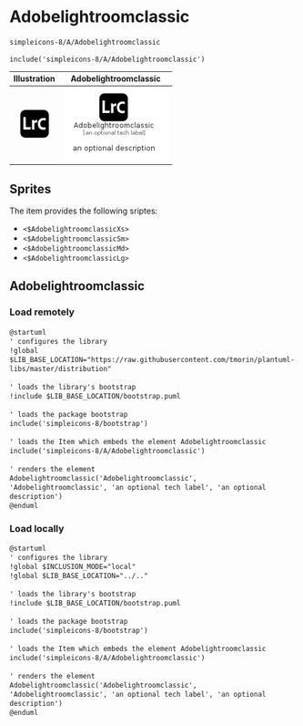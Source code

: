 # Adobelightroomclassic


```text
simpleicons-8/A/Adobelightroomclassic
```

```text
include('simpleicons-8/A/Adobelightroomclassic')
```



| Illustration | Adobelightroomclassic |
| :---: | :---: |
| ![illustration for Illustration](../../simpleicons-8/A/Adobelightroomclassic.png) | ![illustration for Adobelightroomclassic](../../simpleicons-8/A/Adobelightroomclassic.Local.png) |



## Sprites
The item provides the following sriptes:

- `<$AdobelightroomclassicXs>`
- `<$AdobelightroomclassicSm>`
- `<$AdobelightroomclassicMd>`
- `<$AdobelightroomclassicLg>`





## Adobelightroomclassic

### Load remotely
```plantuml
@startuml
' configures the library
!global $LIB_BASE_LOCATION="https://raw.githubusercontent.com/tmorin/plantuml-libs/master/distribution"

' loads the library's bootstrap
!include $LIB_BASE_LOCATION/bootstrap.puml

' loads the package bootstrap
include('simpleicons-8/bootstrap')

' loads the Item which embeds the element Adobelightroomclassic
include('simpleicons-8/A/Adobelightroomclassic')

' renders the element
Adobelightroomclassic('Adobelightroomclassic', 'Adobelightroomclassic', 'an optional tech label', 'an optional description')
@enduml
```

### Load locally
```plantuml
@startuml
' configures the library
!global $INCLUSION_MODE="local"
!global $LIB_BASE_LOCATION="../.."

' loads the library's bootstrap
!include $LIB_BASE_LOCATION/bootstrap.puml

' loads the package bootstrap
include('simpleicons-8/bootstrap')

' loads the Item which embeds the element Adobelightroomclassic
include('simpleicons-8/A/Adobelightroomclassic')

' renders the element
Adobelightroomclassic('Adobelightroomclassic', 'Adobelightroomclassic', 'an optional tech label', 'an optional description')
@enduml
```

